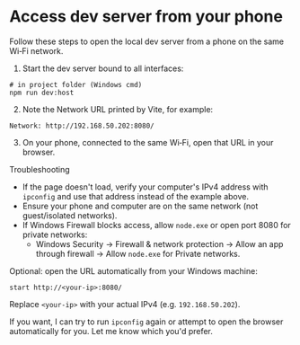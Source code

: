 # Access dev server from your phone

Follow these steps to open the local dev server from a phone on the same Wi‑Fi network.

1. Start the dev server bound to all interfaces:

```
# in project folder (Windows cmd)
npm run dev:host
```

2. Note the Network URL printed by Vite, for example:

```
Network: http://192.168.50.202:8080/
```

3. On your phone, connected to the same Wi‑Fi, open that URL in your browser.

Troubleshooting
- If the page doesn't load, verify your computer's IPv4 address with `ipconfig` and use that address instead of the example above.
- Ensure your phone and computer are on the same network (not guest/isolated networks).
- If Windows Firewall blocks access, allow `node.exe` or open port 8080 for private networks:
  - Windows Security -> Firewall & network protection -> Allow an app through firewall -> Allow `node.exe` for Private networks.

Optional: open the URL automatically from your Windows machine:

```
start http://<your-ip>:8080/
```

Replace `<your-ip>` with your actual IPv4 (e.g. `192.168.50.202`).

If you want, I can try to run `ipconfig` again or attempt to open the browser automatically for you. Let me know which you'd prefer.
